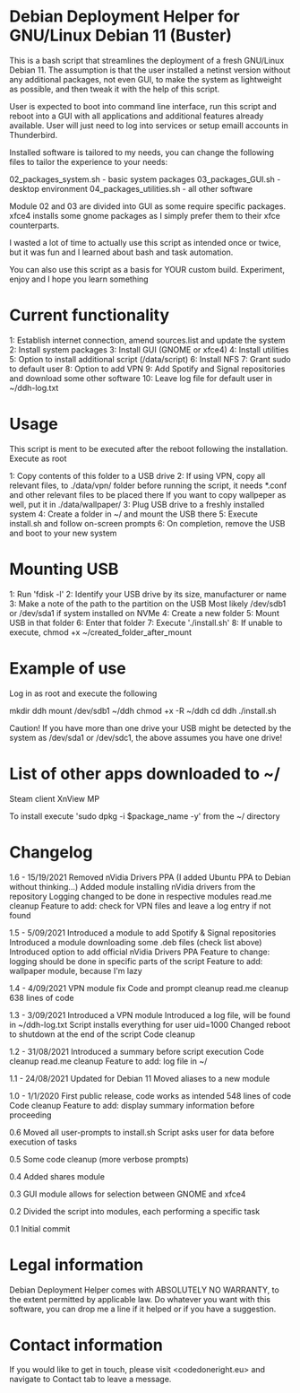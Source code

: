 Debian Deployment Helper for GNU/Linux Debian 11 (Buster)
=========================================================
This is a bash script that streamlines the deployment of a fresh GNU/Linux 
Debian 11. The assumption is that the user installed a netinst version without
any additional packages, not even GUI, to make the system as lightweight as 
possible, and then tweak it with the help of this script.

User is expected to boot into command line interface, run this script and reboot
into a GUI with all applications and additional features already available. User
will just need to log into services or setup emaill accounts in Thunderbird.

Installed software is tailored to my needs, you can change the following files
to tailor the experience to your needs:

02_packages_system.sh - basic system packages
03_packages_GUI.sh - desktop environment
04_packages_utilities.sh - all other software

Module 02 and 03 are divided into GUI as some require specific packages. xfce4
installs some gnome packages as I simply prefer them to their xfce counterparts.

I wasted a lot of time to actually use this script as intended once or twice, 
but it was fun and I learned about bash and task automation.

You can also use this script as a basis for YOUR custom build. Experiment, enjoy
and I hope you learn something


Current functionality
=========================================================
1: Establish internet connection, amend sources.list and update the system
2: Install system packages
3: Install GUI (GNOME or xfce4)
4: Install utilities
5: Option to install additional script (/data/script)
6: Install NFS
7: Grant sudo to default user
8: Option to add VPN
9: Add Spotify and Signal repositories and download some other software
10: Leave log file for default user in ~/ddh-log.txt


Usage
=========================================================
This script is ment to be executed after the reboot following the installation.
Execute as root

1: Copy contents of this folder to a USB drive
2: If using VPN, copy all relevant files, to ./data/vpn/ folder before running 
   the script, it needs *.conf and other relevant files to be placed there
   If you want to copy wallpeper as well, put it in ./data/wallpaper/
3: Plug USB drive to a freshly installed system
4: Create a folder in ~/ and mount the USB there
5: Execute install.sh and follow on-screen prompts
6: On completion, remove the USB and boot to your new system


Mounting USB
=========================================================
1: Run 'fdisk -l'
2: Identify your USB drive by its size, manufacturer or name
3: Make a note of the path to the partition on the USB
   Most likely /dev/sdb1 or /dev/sda1 if system installed on NVMe
4: Create a new folder 
5: Mount USB in that folder
6: Enter that folder
7: Execute './install.sh'
8: If unable to execute, chmod +x ~/created_folder_after_mount


Example of use
=========================================================
Log in as root and execute the following

mkdir ddh
mount /dev/sdb1 ~/ddh
chmod +x -R ~/ddh
cd ddh
./install.sh

Caution! If you have more than one drive your USB might be detected by the
system as /dev/sda1 or /dev/sdc1, the above assumes you have one drive!

List of other apps downloaded to ~/
=========================================================
Steam client
XnView MP

To install execute 'sudo dpkg -i $package_name -y' from the ~/ directory


Changelog
=========================================================
1.6 - 15/19/2021
Removed nVidia Drivers PPA (I added Ubuntu PPA to Debian without thinking...)
Added module installing nVidia drivers from the repository
Logging changed to be done in respective modules
read.me cleanup
Feature to add: check for VPN files and leave a log entry if not found

1.5 - 5/09/2021
Introduced a module to add Spotify & Signal repositories
Introduced a module downloading some .deb files (check list above)
Introduced option to add official nVidia Drivers PPA
Feature to change: logging should be done in specific parts of the script
Feature to add: wallpaper module, because I'm lazy

1.4 - 4/09/2021
VPN module fix
Code and prompt cleanup
read.me cleanup
638 lines of code

1.3 - 3/09/2021
Introduced a VPN module
Introduced a log file, will be found in ~/ddh-log.txt
Script installs everything for user uid=1000
Changed reboot to shutdown at the end of the script
Code cleanup

1.2 - 31/08/2021
Introduced a summary before script execution
Code cleanup
read.me cleanup
Feature to add: log file in ~/

1.1 - 24/08/2021
Updated for Debian 11
Moved aliases to a new module

1.0 - 1/1/2020
First public release, code works as intended
548 lines of code 
Code cleanup
Feature to add: display summary information before proceeding

0.6
Moved all user-prompts to install.sh
Script asks user for data before execution of tasks

0.5
Some code cleanup (more verbose prompts)

0.4
Added shares module

0.3
GUI module allows for selection between GNOME and xfce4

0.2
Divided the script into modules, each performing a specific task

0.1
Initial commit


Legal information
=========================================================
Debian Deployment Helper comes with ABSOLUTELY NO WARRANTY, to the extent
permitted by applicable law. Do whatever you want with this software, you can
drop me a line if it helped or if you have a suggestion.


Contact information
=========================================================
If you would like to get in touch, please visit <codedoneright.eu> and navigate
to Contact tab to leave a message.
